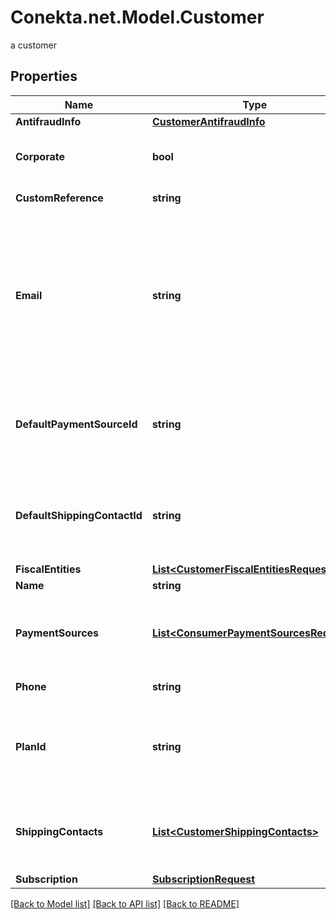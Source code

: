 # Conekta.net.Model.Customer
a customer

## Properties

Name | Type | Description | Notes
------------ | ------------- | ------------- | -------------
**AntifraudInfo** | [**CustomerAntifraudInfo**](CustomerAntifraudInfo.md) |  | [optional] 
**Corporate** | **bool** | It is a value that allows identifying if the email is corporate or not. | [optional] [default to false]
**CustomReference** | **string** | It is an undefined value. | [optional] 
**Email** | **string** | An email address is a series of customizable characters followed by a universal Internet symbol, the at symbol (@), the name of a host server, and a web domain ending (.mx, .com, .org, . net, etc). | 
**DefaultPaymentSourceId** | **string** | It is a parameter that allows to identify in the response, the Conekta ID of a payment method (payment_id) | [optional] 
**DefaultShippingContactId** | **string** | It is a parameter that allows to identify in the response, the Conekta ID of the shipping address (shipping_contact) | [optional] 
**FiscalEntities** | [**List&lt;CustomerFiscalEntitiesRequest&gt;**](CustomerFiscalEntitiesRequest.md) |  | [optional] 
**Name** | **string** | Client&#39;s name | 
**PaymentSources** | [**List&lt;ConsumerPaymentSourcesRequest&gt;**](ConsumerPaymentSourcesRequest.md) | Contains details of the payment methods that the customer has active or has used in Conekta | [optional] 
**Phone** | **string** | Is the customer&#39;s phone number | 
**PlanId** | **string** | Contains the ID of a plan, which could together with name, email and phone create a client directly to a subscription | [optional] 
**ShippingContacts** | [**List&lt;CustomerShippingContacts&gt;**](CustomerShippingContacts.md) | Contains the detail of the shipping addresses that the client has active or has used in Conekta | [optional] 
**Subscription** | [**SubscriptionRequest**](SubscriptionRequest.md) |  | [optional] 

[[Back to Model list]](../README.md#documentation-for-models) [[Back to API list]](../README.md#documentation-for-api-endpoints) [[Back to README]](../README.md)

